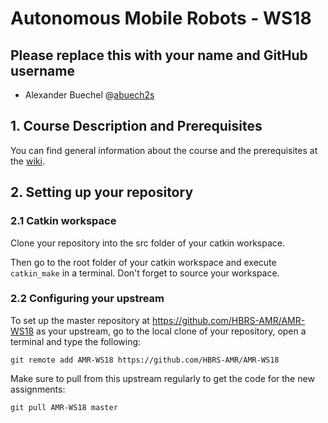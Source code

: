 # Autonomous Mobile Robots - WS18

## Please replace this with your name and GitHub username
* Alexander Buechel @[abuech2s](http://github.com/noursoufi)

## 1. Course Description and Prerequisites

You can find general information about the course and the prerequisites at the [wiki].

[wiki]: https://github.com/HBRS-AMR/AMR-Wiki/

## 2. Setting up your repository

### 2.1 Catkin workspace

Clone your repository into the src folder of your catkin workspace.

Then go to the root folder of your catkin workspace and execute ```catkin_make``` in a terminal. Don't forget to source your workspace.

### 2.2 Configuring your upstream

To set up the master repository at https://github.com/HBRS-AMR/AMR-WS18 as your upstream, go to the local clone of your repository, open a terminal and type the following:
```
git remote add AMR-WS18 https://github.com/HBRS-AMR/AMR-WS18
```
Make sure to pull from this upstream regularly to get the code for the new assignments:
```
git pull AMR-WS18 master
```

